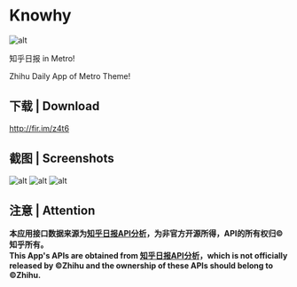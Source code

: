 # Knowhy

![alt](http://ww4.sinaimg.cn/mw690/be0cd226jw1fb7lir5qnxj205k05kq31.jpg)

知乎日报 in Metro!

Zhihu Daily App of Metro Theme!

## 下载 | Download
http://fir.im/z4t6

## 截图 | Screenshots

![alt](http://ww3.sinaimg.cn/mw690/be0cd226jw1f6vjthcsvjj20k00zk7bh.jpg)
![alt](http://ww2.sinaimg.cn/mw690/be0cd226jw1f6vjtiu3wnj20k00zkdoj.jpg)
![alt](http://ww3.sinaimg.cn/mw690/be0cd226jw1f6vjtk9gs4j20k00zkwm4.jpg)

## 注意 | Attention
**本应用接口数据来源为[知乎日报API分析](https://github.com/izzyleung/ZhihuDailyPurify/wiki/知乎日报-API-分析)，为非官方开源所得，API的所有权归©知乎所有。**  
**This App's APIs are obtained from [知乎日报API分析](https://github.com/izzyleung/ZhihuDailyPurify/wiki/知乎日报-API-分析)，which is not officially released by ©Zhihu and the ownership of these APIs should belong to ©Zhihu.**
